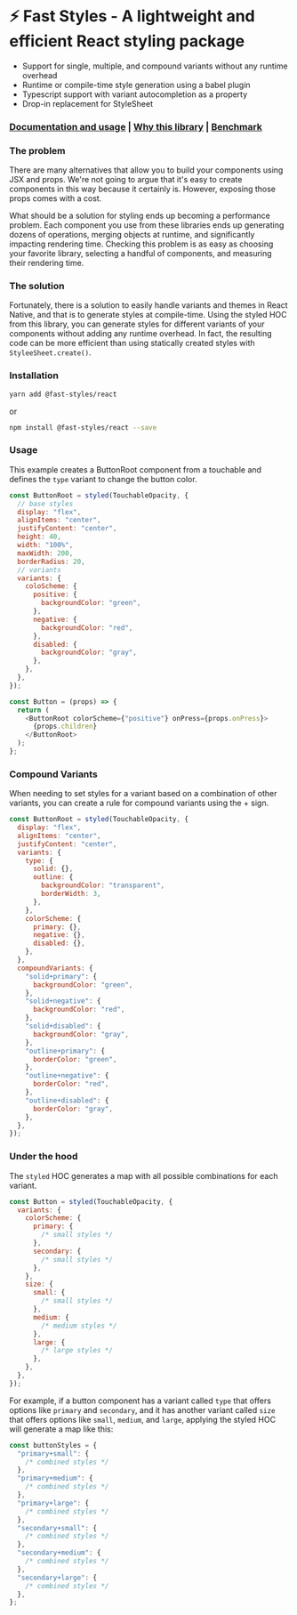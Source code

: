 # ⚡ Fast Styles - A lightweight and efficient React styling package

- Support for single, multiple, and compound variants without any runtime overhead
- Runtime or compile-time style generation using a babel plugin
- Typescript support with variant autocompletion as a property
- Drop-in replacement for StyleSheet

### [Documentation and usage](https://fedemartinm.github.io/fast-styles/) | [Why this library](https://fedemartinm.github.io/fast-styles/docs/basics/why-this-library) | [Benchmark](https://github.com/fedemartinm/fast-styles/tree/main/packages/benchmarks#fast-styles-benchmark)

### The problem

There are many alternatives that allow you to build your components using JSX and props. We're not going to argue that it's easy to create components in this way because it certainly is. However, exposing those props comes with a cost.

What should be a solution for styling ends up becoming a performance problem. Each component you use from these libraries ends up generating dozens of operations, merging objects at runtime, and significantly impacting rendering time. Checking this problem is as easy as choosing your favorite library, selecting a handful of components, and measuring their rendering time.

### The solution

Fortunately, there is a solution to easily handle variants and themes in React Native, and that is to generate styles at compile-time. Using the styled HOC from this library, you can generate styles for different variants of your components without adding any runtime overhead. In fact, the resulting code can be more efficient than using statically created styles with `StyleeSheet.create()`.

### Installation

```sh
yarn add @fast-styles/react
```

or

```sh
npm install @fast-styles/react --save
```

### Usage

This example creates a ButtonRoot component from a touchable and defines the `type` variant to change the button color.

```javascript
const ButtonRoot = styled(TouchableOpacity, {
  // base styles
  display: "flex",
  alignItems: "center",
  justifyContent: "center",
  height: 40,
  width: "100%",
  maxWidth: 200,
  borderRadius: 20,
  // variants
  variants: {
    coloScheme: {
      positive: {
        backgroundColor: "green",
      },
      negative: {
        backgroundColor: "red",
      },
      disabled: {
        backgroundColor: "gray",
      },
    },
  },
});

const Button = (props) => {
  return (
    <ButtonRoot colorScheme={"positive"} onPress={props.onPress}>
      {props.children}
    </ButtonRoot>
  );
};
```

### Compound Variants

When needing to set styles for a variant based on a combination of other variants, you can create a rule for compound variants using the + sign.

```javascript
const ButtonRoot = styled(TouchableOpacity, {
  display: "flex",
  alignItems: "center",
  justifyContent: "center",
  variants: {
    type: {
      solid: {},
      outline: {
        backgroundColor: "transparent",
        borderWidth: 3,
      },
    },
    colorScheme: {
      primary: {},
      negative: {},
      disabled: {},
    },
  },
  compoundVariants: {
    "solid+primary": {
      backgroundColor: "green",
    },
    "solid+negative": {
      backgroundColor: "red",
    },
    "solid+disabled": {
      backgroundColor: "gray",
    },
    "outline+primary": {
      borderColor: "green",
    },
    "outline+negative": {
      borderColor: "red",
    },
    "outline+disabled": {
      borderColor: "gray",
    },
  },
});
```

### Under the hood

The `styled` HOC generates a map with all possible combinations for each variant.

```javascript
const Button = styled(TouchableOpacity, {
  variants: {
    colorScheme: {
      primary: {
        /* small styles */
      },
      secondary: {
        /* small styles */
      },
    },
    size: {
      small: {
        /* small styles */
      },
      medium: {
        /* medium styles */
      },
      large: {
        /* large styles */
      },
    },
  },
});
```

For example, if a button component has a variant called `type` that offers options like `primary` and `secondary`, and it has another variant called `size` that offers options like `small`, `medium`, and `large`, applying the styled HOC will generate a map like this:

```javascript
const buttonStyles = {
  "primary+small": {
    /* combined styles */
  },
  "primary+medium": {
    /* combined styles */
  },
  "primary+large": {
    /* combined styles */
  },
  "secondary+small": {
    /* combined styles */
  },
  "secondary+medium": {
    /* combined styles */
  },
  "secondary+large": {
    /* combined styles */
  },
};
```
